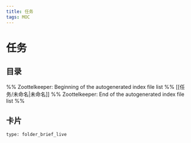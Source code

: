 ```yaml
---
title: 任务
tags: MOC
---
```

# 任务

## 目录



%% Zoottelkeeper: Beginning of the autogenerated index file list  %%
 [[任务/未命名|未命名]]
%% Zoottelkeeper: End of the autogenerated index file list  %%












## 卡片

```ccard
type: folder_brief_live
```



















